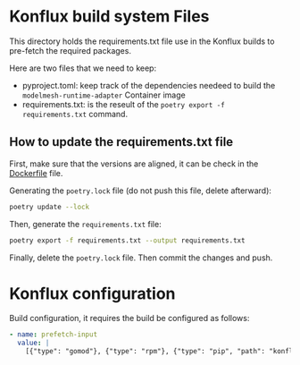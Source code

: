# Konflux build system Files

This directory holds the requirements.txt file use in the Konflux builds to pre-fetch the required packages.

Here are two files that we need to keep:

- pyproject.toml: keep track of the dependencies needeed to build the `modelmesh-runtime-adapter` Container image
- requirements.txt: is the reseult of the `poetry export -f requirements.txt` command.

## How to update the requirements.txt file

First, make sure that the versions are aligned, it can be check in the [Dockerfile](../Dockefile) file.

Generating the `poetry.lock` file (do not push this file, delete afterward):

```bash
poetry update --lock
```

Then, generate the `requirements.txt` file:

```bash
poetry export -f requirements.txt --output requirements.txt
```

Finally, delete the `poetry.lock` file.
Then commit the changes and push.

# Konflux configuration

Build configuration, it requires the build be configured as follows:

```yaml
- name: prefetch-input
  value: |
    [{"type": "gomod"}, {"type": "rpm"}, {"type": "pip", "path": "konflux-files", "requirements_files": ["requirements.txt"], "allow_binary": "true"}]
```

